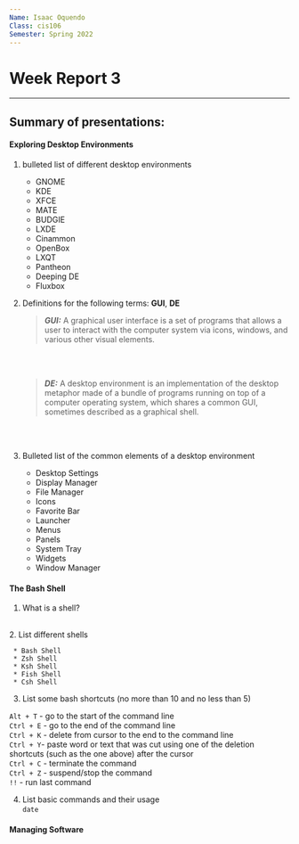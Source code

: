```yaml
---
Name: Isaac Oquendo
Class: cis106
Semester: Spring 2022
---
```


# Week Report 3
---
## Summary of presentations:
  
#### Exploring Desktop Environments

1. bulleted list of different desktop environments
   * GNOME
   * KDE
   * XFCE
   * MATE
   * BUDGIE
   * LXDE
   * Cinammon
   * OpenBox
   * LXQT
   * Pantheon
   * Deeping DE
   * Fluxbox
  
2. Definitions for the following terms: **GUI**, **DE**

    >_**GUI:**_ A graphical user interface is a set of programs that allows a user to interact with the computer system via icons, windows, and various other visual elements.
    <br/>
    <br/>
    
   > _**DE:**_ A desktop environment is an implementation of the desktop metaphor made of a bundle of programs running on top of a computer operating system, which shares a common GUI, sometimes described as a graphical shell.
   
<br/>
<br/>

3. Bulleted list of the common elements of a desktop environment

   * Desktop Settings
   * Display Manager
   * File Manager
   * Icons
   * Favorite Bar
   * Launcher
   * Menus
   * Panels
   * System Tray
   * Widgets
   * Window Manager
  
 
#### The Bash Shell
  
   1. What is a shell?

   <br>
   2. List different shells
    <br>

     * Bash Shell
     * Zsh Shell
     * Ksh Shell
     * Fish Shell
     * Csh Shell
    
   3. List some bash shortcuts (no more than 10 and no less than 5)
    <br>

`Alt + T` - go to the start of the command line <br>
`Ctrl + E` - go to the end of the command line <br>
`Ctrl + K` - delete from cursor to the end to the command line <br>
`Ctrl + Y`- paste word or text that was cut using one of the deletion shortcuts (such as the one above) after the cursor <br>
`Ctrl + C` - terminate the command <br>
`Ctrl + Z` - suspend/stop the command <br>
`!!` - run last command <br>

   4. List basic commands and their usage
    <br>
    `date`


#### Managing Software


